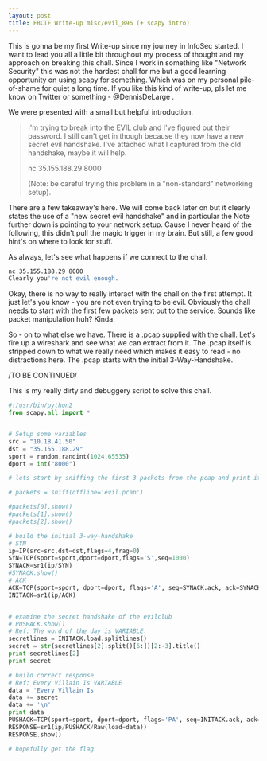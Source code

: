```yaml
---
layout: post
title: FBCTF Write-up misc/evil_896 (+ scapy intro)
---
```

This is gonna be my first Write-up since my journey in InfoSec started. I want to lead you all a little bit throughout my process of thought and my approach on breaking this chall. Since I work in something like "Network Security" this was not the hardest chall for me but a good learning opportunity on using scapy for something. Which was on my personal pile-of-shame for quiet a long time. If you like this kind of write-up, pls let me know on Twitter or something - @DennisDeLarge . 

We were presented with a small but helpful introduction.

> I'm trying to break into the EVIL club and I've figured out their password. I still can't get in though because they now have a new secret evil handshake. I've attached what I captured from the old handshake, maybe it will help.
> 
> nc 35.155.188.29 8000
> 
> (Note: be careful trying this problem in a "non-standard" networking setup).

There are a few takeaway's here. We will come back later on but it clearly states the use of a "new secret evil handshake" and in particular the Note further down is pointing to your network setup. Cause I never heard of the following, this didn't pull the magic trigger in my brain. But still, a few good hint's on where to look for stuff.

As always, let's see what happens if we connect to the chall.
```bash
nc 35.155.188.29 8000
Clearly you're not evil enough.
```
Okay, there is no way to really interact with the chall on the first attempt. It just let's you know - you are not even trying to be evil. Obviously the chall needs to start with the first few packets sent out to the service. Sounds like packet manipulation huh? Kinda.

So - on to what else we have.
There is a .pcap supplied with the chall. Let's fire up a wireshark and see what we can extract from it.
The .pcap itself is stripped down to what we really need which makes it easy to read - no distractions here. The .pcap starts with the initial 3-Way-Handshake.

/TO BE CONTINUED/

This is my really dirty and debuggery script to solve this chall.
```python
#!/usr/bin/python2
from scapy.all import *


# Setup some variables
src = "10.18.41.50"
dst = "35.155.188.29"
sport = random.randint(1024,65535)
dport = int("8000")

# lets start by sniffing the first 3 packets from the pcap and print it's metadate as best as possible

# packets = sniff(offline='evil.pcap')

#packets[0].show()
#packets[1].show()
#packets[2].show()

# build the initial 3-way-handshake
# SYN
ip=IP(src=src,dst=dst,flags=4,frag=0)
SYN=TCP(sport=sport,dport=dport,flags='S',seq=1000)
SYNACK=sr1(ip/SYN)
#SYNACK.show()
# ACK
ACK=TCP(sport=sport, dport=dport, flags='A', seq=SYNACK.ack, ack=SYNACK.seq + 1)
INITACK=sr1(ip/ACK)


# examine the secret handshake of the evilclub
# PUSHACK.show()
# Ref: The word of the day is VARIABLE.
secretlines = INITACK.load.splitlines()
secret = str(secretlines[2].split()[6:])[2:-3].title()
print secretlines[2]
print secret

# build correct response
# Ref: Every Villain Is VARIABLE
data = 'Every Villain Is '
data += secret
data += '\n'
print data
PUSHACK=TCP(sport=sport, dport=dport, flags='PA', seq=INITACK.ack, ack=INITACK.seq + 1)
RESPONSE=sr1(ip/PUSHACK/Raw(load=data))
RESPONSE.show()

# hopefully get the flag
```
